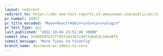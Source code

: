 ```yaml
---
layout: redirect
redirect_to: https://a8c-woo-test-reports.s3.amazonaws.com/public/pr/34917/api/index.html
pr_number: 34917
pr_title_encoded: "Move+React+Admin+into+core+plugin"
pr_test_type: api
last_published: "2022-10-04 23:51:46 +0000"
commit_sha: 5506049f6f2f7d5fed3367c9d73a8a5dc10ee8f5
commit_message: "More fixes to tsconfig"
branch_name: dev/move-wc-admin-to-core
---
```

